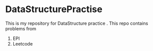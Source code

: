 # DataStructurePractise

This is my repository for DataStructure practice . 
This repo contains problems from
1. EPI
2. Leetcode

